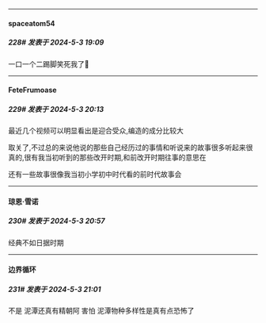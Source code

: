 ﻿
*****

####  spaceatom54  
##### 228#       发表于 2024-5-3 19:09

一口一个二踢脚笑死我了🤣


*****

####  FeteFrumoase  
##### 229#       发表于 2024-5-3 20:13

最近几个视频可以明显看出是迎合受众,编造的成分比较大

取关了,不过总的来说他说的那些自己经历过的事情和听说来的故事很多听起来很真的,很有我当初听到的那些改开时期,和前改开时期往事的意思在

还有一些故事很像我当初小学初中时代看的前时代故事会


*****

####  琼恩·雪诺  
##### 230#       发表于 2024-5-3 20:57

经典不如日据时期


*****

####  边界循环  
##### 231#       发表于 2024-5-3 21:01

不是 泥潭还真有精朝阿 害怕 泥潭物种多样性是真有点恐怖了

